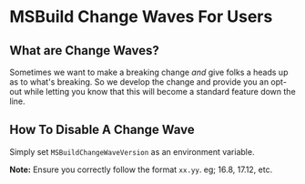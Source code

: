 # MSBuild Change Waves For Users

## What are Change Waves?
Sometimes we want to make a breaking change _and_ give folks a heads up as to what's breaking. So we develop the change and provide you an opt-out while letting you know that this will become a standard feature down the line.

## How To Disable A Change Wave
Simply set `MSBuildChangeWaveVersion` as an environment variable.

**Note:** Ensure you correctly follow the format `xx.yy`. eg; 16.8, 17.12, etc.